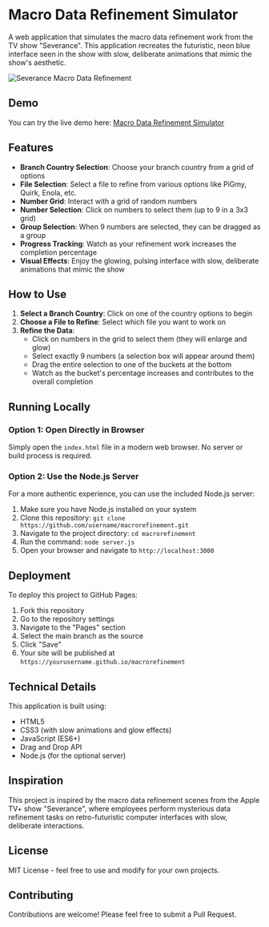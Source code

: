 # Macro Data Refinement Simulator

A web application that simulates the macro data refinement work from the TV show "Severance". This application recreates the futuristic, neon blue interface seen in the show with slow, deliberate animations that mimic the show's aesthetic.

![Severance Macro Data Refinement](https://github.com/username/macrorefinement/raw/main/screenshots/preview.png)

## Demo

You can try the live demo here: [Macro Data Refinement Simulator](https://username.github.io/macrorefinement)

## Features

- **Branch Country Selection**: Choose your branch country from a grid of options
- **File Selection**: Select a file to refine from various options like PiGmy, Quirk, Enola, etc.
- **Number Grid**: Interact with a grid of random numbers
- **Number Selection**: Click on numbers to select them (up to 9 in a 3x3 grid)
- **Group Selection**: When 9 numbers are selected, they can be dragged as a group
- **Progress Tracking**: Watch as your refinement work increases the completion percentage
- **Visual Effects**: Enjoy the glowing, pulsing interface with slow, deliberate animations that mimic the show

## How to Use

1. **Select a Branch Country**: Click on one of the country options to begin
2. **Choose a File to Refine**: Select which file you want to work on
3. **Refine the Data**:
   - Click on numbers in the grid to select them (they will enlarge and glow)
   - Select exactly 9 numbers (a selection box will appear around them)
   - Drag the entire selection to one of the buckets at the bottom
   - Watch as the bucket's percentage increases and contributes to the overall completion

## Running Locally

### Option 1: Open Directly in Browser
Simply open the `index.html` file in a modern web browser. No server or build process is required.

### Option 2: Use the Node.js Server
For a more authentic experience, you can use the included Node.js server:

1. Make sure you have Node.js installed on your system
2. Clone this repository: `git clone https://github.com/username/macrorefinement.git`
3. Navigate to the project directory: `cd macrorefinement`
4. Run the command: `node server.js`
5. Open your browser and navigate to `http://localhost:3000`

## Deployment

To deploy this project to GitHub Pages:

1. Fork this repository
2. Go to the repository settings
3. Navigate to the "Pages" section
4. Select the main branch as the source
5. Click "Save"
6. Your site will be published at `https://yourusername.github.io/macrorefinement`

## Technical Details

This application is built using:
- HTML5
- CSS3 (with slow animations and glow effects)
- JavaScript (ES6+)
- Drag and Drop API
- Node.js (for the optional server)

## Inspiration

This project is inspired by the macro data refinement scenes from the Apple TV+ show "Severance", where employees perform mysterious data refinement tasks on retro-futuristic computer interfaces with slow, deliberate interactions.

## License

MIT License - feel free to use and modify for your own projects.

## Contributing

Contributions are welcome! Please feel free to submit a Pull Request. 